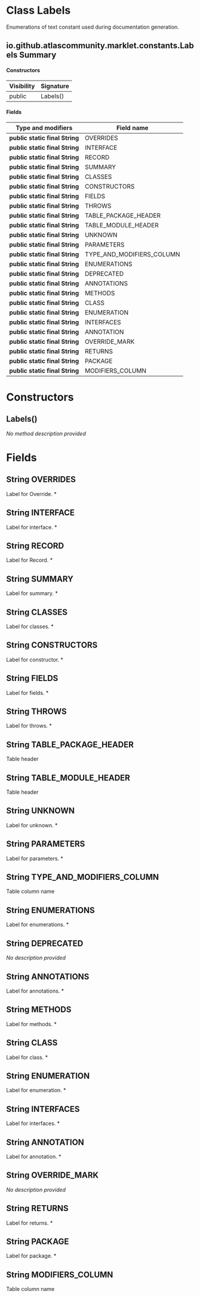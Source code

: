 Class Labels
============
Enumerations of text constant used during documentation generation.

io.github.atlascommunity.marklet.constants.Labels Summary
-------
#### Constructors
| Visibility | Signature |
| ---------- | --------- |
| public     | Labels()  |
#### Fields
| Type and modifiers             | Field name                |
| ------------------------------ | ------------------------- |
| **public static final String** | OVERRIDES                 |
| **public static final String** | INTERFACE                 |
| **public static final String** | RECORD                    |
| **public static final String** | SUMMARY                   |
| **public static final String** | CLASSES                   |
| **public static final String** | CONSTRUCTORS              |
| **public static final String** | FIELDS                    |
| **public static final String** | THROWS                    |
| **public static final String** | TABLE_PACKAGE_HEADER      |
| **public static final String** | TABLE_MODULE_HEADER       |
| **public static final String** | UNKNOWN                   |
| **public static final String** | PARAMETERS                |
| **public static final String** | TYPE_AND_MODIFIERS_COLUMN |
| **public static final String** | ENUMERATIONS              |
| **public static final String** | DEPRECATED                |
| **public static final String** | ANNOTATIONS               |
| **public static final String** | METHODS                   |
| **public static final String** | CLASS                     |
| **public static final String** | ENUMERATION               |
| **public static final String** | INTERFACES                |
| **public static final String** | ANNOTATION                |
| **public static final String** | OVERRIDE_MARK             |
| **public static final String** | RETURNS                   |
| **public static final String** | PACKAGE                   |
| **public static final String** | MODIFIERS_COLUMN          |

Constructors
============
Labels()
--------
*No method description provided*


Fields
======
String OVERRIDES
--------------------------
Label for Override. *


String INTERFACE
--------------------------
Label for interface. *


String RECORD
-----------------------
Label for Record. *


String SUMMARY
------------------------
Label for summary. *


String CLASSES
------------------------
Label for classes. *


String CONSTRUCTORS
-----------------------------
Label for constructor. *


String FIELDS
-----------------------
Label for fields. *


String THROWS
-----------------------
Label for throws. *


String TABLE_PACKAGE_HEADER
-------------------------------------
Table header


String TABLE_MODULE_HEADER
------------------------------------
Table header


String UNKNOWN
------------------------
Label for unknown. *


String PARAMETERS
---------------------------
Label for parameters. *


String TYPE_AND_MODIFIERS_COLUMN
------------------------------------------
Table column name


String ENUMERATIONS
-----------------------------
Label for enumerations. *


String DEPRECATED
---------------------------
*No description provided*


String ANNOTATIONS
----------------------------
Label for annotations. *


String METHODS
------------------------
Label for methods. *


String CLASS
----------------------
Label for class. *


String ENUMERATION
----------------------------
Label for enumeration. *


String INTERFACES
---------------------------
Label for interfaces. *


String ANNOTATION
---------------------------
Label for annotation. *


String OVERRIDE_MARK
------------------------------
*No description provided*


String RETURNS
------------------------
Label for returns. *


String PACKAGE
------------------------
Label for package. *


String MODIFIERS_COLUMN
---------------------------------
Table column name


